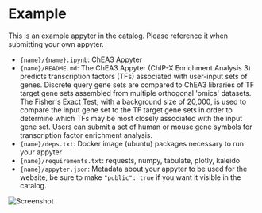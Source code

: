 # Example

This is an example appyter in the catalog. Please reference it when submitting your own appyter.

- `{name}/{name}.ipynb`: ChEA3 Appyter
- `{name}/README.md`: The ChEA3 Appyter (ChIP-X Enrichment Analysis 3) predicts transcription factors (TFs) associated with user-input sets of genes. Discrete query gene sets are compared to ChEA3 libraries of TF target gene sets assembled from multiple orthogonal 'omics' datasets. The Fisher's Exact Test, with a background size of 20,000, is used to compare the input gene set to the TF target gene sets in order to determine which TFs may be most closely associated with the input gene set. Users can submit a set of human or mouse gene symbols for transcription factor enrichment analysis.
- `{name}/deps.txt`: Docker image (ubuntu) packages necessary to run your appyter
- `{name}/requirements.txt`: requests, numpy, tabulate, plotly, kaleido
- `{name}/appyter.json`: Metadata about your appyter to be used for the website, be sure to make `"public": true` if you want it visible in the catalog.

![Screenshot](./static/screenshot.png)
